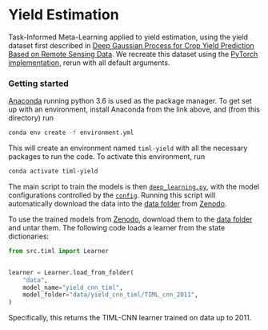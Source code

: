 # Yield Estimation

Task-Informed Meta-Learning applied to yield estimation, using the yield dataset first described in [Deep Gaussian Process for Crop Yield Prediction Based on Remote Sensing Data](https://cs.stanford.edu/~ermon/papers/cropyield_AAAI17.pdf). We recreate this dataset using the [PyTorch implementation](https://github.com/gabrieltseng/pycrop-yield-prediction/), rerun with all default arguments.

### Getting started

[Anaconda](https://www.anaconda.com/download/#macos) running python 3.6 is used as the package manager. To get set up
with an environment, install Anaconda from the link above, and (from this directory) run

```bash
conda env create -f environment.yml
```
This will create an environment named `timl-yield` with all the necessary packages to run the code. To
activate this environment, run

```bash
conda activate timl-yield
```

The main script to train the models is then [`deep_learning.py`](deep_learning.py), with the model configurations controlled by the [`config`](config.py). Running this script will automatically download the data into the [data folder](data) from [Zenodo](https://zenodo.org/record/5948877).

To use the trained models from [Zenodo](https://zenodo.org/record/5948877), download them to the [data folder](data) and untar them. The following code loads a learner from the state dictionaries:

```python
from src.timl import Learner


learner = Learner.load_from_folder(
    "data",
    model_name="yield_cnn_timl",
    model_folder="data/yield_cnn_timl/TIML_cnn_2011",
)
```
Specifically, this returns the TIML-CNN learner trained on data up to 2011.
